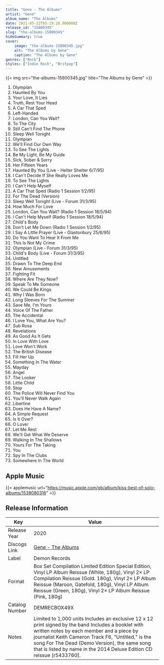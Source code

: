 ```yaml
---
title: "Gene - The Albums"
artist: "Gene"
album_name: "The Albums"
date: 2021-05-22T05:19:26.000000Z
release_id: "15800345"
slug: "the-albums-15800345"
hideSummary: true
cover:
    image: "the-albums-15800345.jpg"
    alt: "The Albums by Gene"
    caption: "The Albums by Gene"
genres: ["Rock"]
styles: ["Indie Rock", "Britpop"]
---
```


{{< img src="the-albums-15800345.jpg" title="The Albums by Gene" >}}

<!-- section break -->

1. Olympian
2. Haunted By You
3. Your Love, It Lies
4. Truth, Rest Your Head
5. A Car That Sped
6. Left-Handed
7. London, Can You Wait?
8. To The City
9. Still Can't Find The Phone
10. Sleep Well Tonight
11. Olympian
12. We'll Find Our Own Way
13. To See The Lights
14. Be My Light, Be My Guide
15. Sick, Sober & Sorry
16. Her Fifteen Years
17. Haunted By You (Live - Helter Shelter 6/7/95)
18. I Can't Decide If She Really Loves Me
19. To See The Lights
20. I Can't Help Myself
21. A Car That Sped (Radio 1 Session 1/2/95)
22. For The Dead (Version)
23. Sleep Well Tonight (Live - Forum 31/3/95)
24. How Much For Love
25. London, Can You Wait? (Radio 1 Session 18/5/94)
26. I Can't Help Myself (Radio 1 Session 18/5/94)
27. Child's Body
28. Don't Let Me Down (Radio 1 Session 1/2/95)
29. I Say A Little Prayer (Live - Glastonbury 25/6/95)
30. Do You Want To Hear It From Me
31. This Is Not My Crime
32. Olympian (Live - Forum 31/3/95)
33. Child's Body (Live - Forum 31/3/95)
34. Untitled
35. Drawn To The Deep End
36. New Amusements
37. Fighting Fit
38. Where Are They Now?
39. Speak To Me Someone
40. We Could Be Kings
41. Why I Was Born
42. Long Sleeves For The Summer
43. Save Me, I'm Yours
44. Voice Of The Father
45. The Accidental
46. I Love You, What Are You?
47. Sub Rosa
48. Revelations
49. As Good As It Gets
50. In Love With Love
51. Love Won't Work
52. The British Disease
53. Fill Her Up
54. Something In The Water
55. Mayday
56. Angel
57. The Looker
58. Little Child
59. Stop
60. The Police Will Never Find You
61. You'll Never Walk Again
62. Libertine
63. Does He Have A Name?
64. A Simple Request
65. Is It Over?
66. O Lover
67. Let Me Rest
68. We'll Get What We Deserve
69. Walking In The Shallows
70. Yours For The Taking
71. You
72. Spy In The Clubs
73. Somewhere In The World

<!-- section break -->




## Apple Music
{{< applemusic url="https://music.apple.com/gb/album/kiss-best-of-solo-albums/1538080316" >}}






## Release Information
|  Key           | Value                                                |
| ---------------| ---------------------------------------------------- |
| Release Year   | 2020                                   |
| Discogs Link   | [Gene - The Albums](https://www.discogs.com/release/15800345-Gene-The-Albums) |
| Label          | Demon Records |
| Format         | Box Set Compilation Limited Edition Special Edition, Vinyl LP Album Reissue (White, 180g), Vinyl 2× LP Compilation Reissue (Gold. 180g), Vinyl 2× LP Album Reissue (Maroon, Gatefold, 180g), Vinyl LP Album Reissue (Green, 180g), Vinyl 2× LP Album Reissue (Pink, 180g) |
| Catalog Number | DEMRECBOX49X |
| Notes | Limited to 1,000 units  Includes an exclusive 12 x 12 print signed by the band  Includes a booklet with written notes by each member and a piece by journalist Keith Cameron  Track F6, "Untitled," is the song For The Dead (Demo Version), the same song that is listed by name in the 2014 Deluxe Edition CD reissue [r5433760].  |